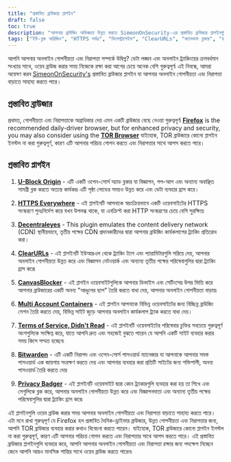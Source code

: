 ```yaml
---
title: "প্রস্তাবিত ব্রাউজার প্লাগইন"
draft: false
toc: true
description: "আপনার ব্রাউজিং অভিজ্ঞতা উন্নত করতে SimeonOnSecurity-এর প্রস্তাবিত ব্রাউজার প্লাগইনগুলি আবিষ্কার করুন৷ FireFox হল প্রস্তাবিত দৈনিক-ড্রাইভার ব্রাউজার, কিন্তু উন্নত গোপনীয়তা এবং নিরাপত্তার জন্য, আপনি TOR ব্রাউজার ব্যবহার করার কথাও বিবেচনা করতে পারেন। প্রস্তাবিত প্লাগইনগুলির মধ্যে রয়েছে বিজ্ঞাপন ব্লক করার জন্য ইউ-ব্লক অরিজিন, নিরাপদ ব্রাউজিংয়ের জন্য HTTPS সর্বত্র, স্থানীয় CDN ইমুলেশনের জন্য Decentraleyes, ট্যাগ অপসারণের জন্য ClearURLs, JavaScript ফিঙ্গারপ্রিন্ট প্রতিরোধের জন্য CanvasBlocker, বিচ্ছিন্ন ব্রাউজিং সেশনের জন্য মাল্টি অ্যাকাউন্ট কন্টেনার, পরিষেবার শর্তাবলী, Did' t অবহিত ToS, নিরাপদ পাসওয়ার্ড পরিচালনার জন্য Bitwarden এবং ট্র্যাকারদের ব্লক করার জন্য গোপনীয়তা ব্যাজার পড়ুন। এই শীর্ষ-রেটেড ব্রাউজার প্লাগইনগুলির সাথে আপনার অনলাইন গোপনীয়তা এবং নিরাপত্তা উন্নত করুন৷"
tags: ["ইউ-ব্লক অরিজিন", "HTTPS সর্বত্র", "ডিসেন্ট্রালেইস", "ClearURLs", "ক্যানভাস ব্লকার", "ফায়ারফক্স", "বিটওয়ার্ডেন", "সুপারিশ", "TOR ব্রাউজার", "ওপেন সোর্স AD ব্লকার", "স্থানীয় CDN এমুলেটর", "জাভাস্ক্রিপ্ট ফিঙ্গারপ্রিন্টিং", "বিচ্ছিন্ন ব্রাউজার সেশন", "ছায়াময় ToS", "নিরাপদ ওপেন-সোর্স ক্লাউড পাসওয়ার্ড ম্যানেজার", "ট্র্যাকার ব্লকিং"]
---
```

 আপনি আপনার অনলাইন গোপনীয়তা এবং নিরাপত্তা সম্পর্কে উদ্বিগ্ন? ডেটা লঙ্ঘন এবং অনলাইন ট্র্যাকিংয়ের ক্রমবর্ধমান সংখ্যার সাথে, ওয়েব ব্রাউজ করার সময় নিজেকে রক্ষা করা আগের চেয়ে অনেক বেশি গুরুত্বপূর্ণ৷ এই নিবন্ধে, আমরা অন্বেষণ করব [SimeonOnSecurity's](https://twitter.com/SimeonOnSecurity) প্রস্তাবিত ব্রাউজার প্লাগইন যা আপনার অনলাইন গোপনীয়তা এবং নিরাপত্তা বাড়াতে সাহায্য করতে পারে।

## প্রস্তাবিত ব্রাউজার

প্রথমত, গোপনীয়তা এবং নিরাপত্তাকে অগ্রাধিকার দেয় এমন একটি ব্রাউজার বেছে নেওয়া গুরুত্বপূর্ণ৷ [**Firefox**](https://www.mozilla.org/en-US/firefox/new/) is the recommended daily-driver browser, but for enhanced privacy and security, you may also consider using the [**TOR Browser**](https://www.torproject.org/download/) যাইহোক, TOR ব্রাউজারে কোনো প্লাগইন ইনস্টল না করা গুরুত্বপূর্ণ, কারণ এটি আপনার পরিচয় গোপন করতে এবং নিরাপত্তার সাথে আপস করতে পারে।

## প্রস্তাবিত প্লাগইন

1. [**U-Block Origin**](https://github.com/gorhill/uBlock) - এটি একটি ওপেন-সোর্স অ্যাড ব্লকার যা বিজ্ঞাপন, পপ-আপ এবং অন্যান্য অবাঞ্ছিত সামগ্রী ব্লক করতে অত্যন্ত কার্যকর৷ এটি পৃষ্ঠা লোডের সময়ও উন্নত করে এবং ডেটা ব্যবহার হ্রাস করে।

2. [**HTTPS Everywhere**](https://www.eff.org/https-everywhere) - এই প্লাগইনটি আপনাকে স্বয়ংক্রিয়ভাবে একটি ওয়েবসাইটের HTTPS সংস্করণে পুনঃনির্দেশ করে যখন উপলব্ধ থাকে, যা এনক্রিপ্ট করা HTTP সংস্করণের চেয়ে বেশি সুরক্ষিত৷

3. [**Decentraleyes**](https://decentraleyes.org/) - This plugin emulates the content delivery network (CDN) স্থানীয়ভাবে, তৃতীয় পক্ষের CDN প্রদানকারীদের দ্বারা আপনার ব্রাউজিং কার্যকলাপের ট্র্যাকিং প্রতিরোধ করা।

4. [**ClearURLs**](https://gitlab.com/KevinRoebert/ClearUrls) - এই প্লাগইনটি ইউআরএল থেকে ট্র্যাকিং ট্যাগ এবং প্যারামিটারগুলি সরিয়ে দেয়, আপনার অনলাইন গোপনীয়তা উন্নত করে এবং বিজ্ঞাপন নেটওয়ার্ক এবং অন্যান্য তৃতীয় পক্ষের পরিষেবাগুলির দ্বারা ট্র্যাকিং হ্রাস করে৷

5. [**CanvasBlocker**](https://github.com/kkapsner/CanvasBlocker) - এই প্লাগইন ওয়েবসাইটগুলিকে আপনার ডিভাইস এবং সেটিংসের উপর ভিত্তি করে আপনার ব্রাউজারের একটি অনন্য "আঙুলের ছাপ" তৈরি করতে বাধা দেয়, আপনার অনলাইন গোপনীয়তা বাড়ায়৷

6. [**Multi Account Containers**](https://github.com/mozilla/multi-account-containers) - এই প্লাগইন আপনাকে বিভিন্ন ওয়েবসাইটের জন্য বিচ্ছিন্ন ব্রাউজিং সেশন তৈরি করতে দেয়, বিভিন্ন সাইট জুড়ে আপনার অনলাইন কার্যকলাপ ট্র্যাক করতে বাধা দেয়।

7. [**Terms of Service, Didn't Read**](https://tosdr.org/downloads.html) - এই প্লাগইনটি ওয়েবসাইটের পরিষেবার চুক্তির সবচেয়ে গুরুত্বপূর্ণ অংশগুলিকে সংক্ষিপ্ত করে, যাতে আপনি দ্রুত এবং সহজেই বুঝতে পারেন যে আপনি একটি সাইট ব্যবহার করার সময় কিসে সম্মত হচ্ছেন৷

8. [**Bitwarden**](https://bitwarden.com/) - এটি একটি নিরাপদ এবং ওপেন-সোর্স পাসওয়ার্ড ম্যানেজার যা আপনাকে আপনার সমস্ত পাসওয়ার্ড এক জায়গায় সংরক্ষণ করতে দেয় এবং আপনার ব্যবহার করা প্রতিটি সাইটের জন্য শক্তিশালী, অনন্য পাসওয়ার্ড তৈরি করতে দেয়৷

9. [**Privacy Badger**](https://privacybadger.org/) - এই প্লাগইনটি ওয়েবসাইট দ্বারা কোন ট্র্যাকারগুলি ব্যবহার করা হয় তা শিখে এবং সেগুলিকে ব্লক করে, আপনার অনলাইন গোপনীয়তা উন্নত করে এবং বিজ্ঞাপনদাতা এবং অন্যান্য তৃতীয় পক্ষের পরিষেবাগুলির দ্বারা ট্র্যাকিং হ্রাস করে৷

এই প্লাগইনগুলি ওয়েব ব্রাউজ করার সময় আপনার অনলাইন গোপনীয়তা এবং নিরাপত্তা বাড়াতে সাহায্য করতে পারে। এটা মনে রাখা গুরুত্বপূর্ণ যে Firefox হল প্রস্তাবিত দৈনিক-ড্রাইভার ব্রাউজার, উন্নত গোপনীয়তা এবং নিরাপত্তার জন্য, আপনি TOR ব্রাউজার ব্যবহার করার কথাও বিবেচনা করতে পারেন। যাইহোক, TOR ব্রাউজারে কোনো প্লাগইন ইনস্টল না করা গুরুত্বপূর্ণ, কারণ এটি আপনার পরিচয় গোপন করতে এবং নিরাপত্তার সাথে আপস করতে পারে। এই প্রস্তাবিত ব্রাউজার প্লাগইনগুলি ব্যবহার করে, আপনি আপনার অনলাইন গোপনীয়তা এবং নিরাপত্তা রক্ষার জন্য পদক্ষেপ নিচ্ছেন জেনে আপনি আরও মানসিক শান্তির সাথে ওয়েব ব্রাউজ করতে পারেন৷
